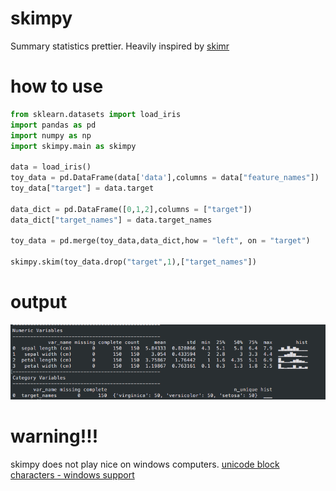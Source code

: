# skimpy
Summary statistics prettier. Heavily inspired by [skimr](https://github.com/ropenscilabs/skimr)

# how to use

``` python
from sklearn.datasets import load_iris
import pandas as pd
import numpy as np
import skimpy.main as skimpy

data = load_iris()
toy_data = pd.DataFrame(data['data'],columns = data["feature_names"])
toy_data["target"] = data.target

data_dict = pd.DataFrame([0,1,2],columns = ["target"])
data_dict["target_names"] = data.target_names

toy_data = pd.merge(toy_data,data_dict,how = "left", on = "target")

skimpy.skim(toy_data.drop("target",1),["target_names"])

```
# output
![console-output](https://github.com/vickitran/skimpy/blob/master/skimpy/ex_img/ex_img.png)

# warning!!!
skimpy does not play nice on windows computers. [unicode block characters - windows support](https://stackoverflow.com/questions/28485545/where-is-upper-one-quarter-block-letter-in-unicode)
